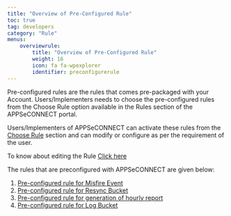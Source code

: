 ```yaml
---
title: "Overview of Pre-Configured Rule"
toc: true
tag: developers
category: "Rule"
menus: 
    overviewrule:
        title: "Overview of Pre-Configured Rule"
        weight: 16
        icon: fa fa-wpexplorer
        identifier: preconfigurerule
---
```


Pre-configured rules are the rules that comes pre-packaged with your Account. Users/Implementers needs to choose the pre-configured rules from the 
Choose Rule option available in the Rules section of the APPSeCONNECT portal. 

Users/Implementers of APPSeCONNECT can activate these rules from the [Choose Rule](/rule/choose-rule/) section and can modify or configure as per the requirement of the user. 

To know about editing the Rule [Click here](/rule/create-rule/)

The rules that are preconfigured with APPSeCONNECT are given below:

1.	[Pre-configured rule for Misfire Event](/rule/preconfigured-rule-for-misfire-event/)
2.	[Pre-configured rule for Resync Bucket](/rule/preconfigured-rule-for-resync-bucket/)
3.	[Pre-configured rule for generation of hourly report](/rule/preconfigured-rule-for-detailed-report/)
4.	[Pre-configured rule for Log Bucket](/rule/preconfigured-rule-for-log-bucket/)
